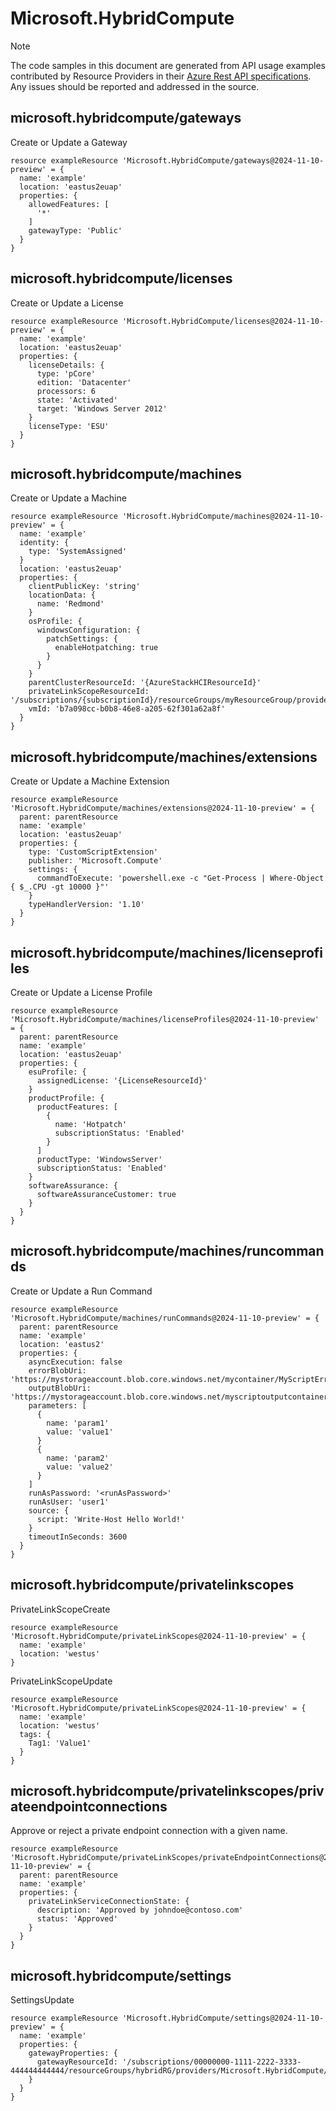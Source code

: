 # Microsoft.HybridCompute
  
> [!NOTE]
> The code samples in this document are generated from API usage examples contributed by Resource Providers in their [Azure Rest API specifications](https://github.com/Azure/azure-rest-api-specs). Any issues should be reported and addressed in the source.


## microsoft.hybridcompute/gateways

Create or Update a Gateway
```bicep
resource exampleResource 'Microsoft.HybridCompute/gateways@2024-11-10-preview' = {
  name: 'example'
  location: 'eastus2euap'
  properties: {
    allowedFeatures: [
      '*'
    ]
    gatewayType: 'Public'
  }
}
```

## microsoft.hybridcompute/licenses

Create or Update a License
```bicep
resource exampleResource 'Microsoft.HybridCompute/licenses@2024-11-10-preview' = {
  name: 'example'
  location: 'eastus2euap'
  properties: {
    licenseDetails: {
      type: 'pCore'
      edition: 'Datacenter'
      processors: 6
      state: 'Activated'
      target: 'Windows Server 2012'
    }
    licenseType: 'ESU'
  }
}
```

## microsoft.hybridcompute/machines

Create or Update a Machine
```bicep
resource exampleResource 'Microsoft.HybridCompute/machines@2024-11-10-preview' = {
  name: 'example'
  identity: {
    type: 'SystemAssigned'
  }
  location: 'eastus2euap'
  properties: {
    clientPublicKey: 'string'
    locationData: {
      name: 'Redmond'
    }
    osProfile: {
      windowsConfiguration: {
        patchSettings: {
          enableHotpatching: true
        }
      }
    }
    parentClusterResourceId: '{AzureStackHCIResourceId}'
    privateLinkScopeResourceId: '/subscriptions/{subscriptionId}/resourceGroups/myResourceGroup/providers/Microsoft.HybridCompute/privateLinkScopes/privateLinkScopeName'
    vmId: 'b7a098cc-b0b8-46e8-a205-62f301a62a8f'
  }
}
```

## microsoft.hybridcompute/machines/extensions

Create or Update a Machine Extension
```bicep
resource exampleResource 'Microsoft.HybridCompute/machines/extensions@2024-11-10-preview' = {
  parent: parentResource 
  name: 'example'
  location: 'eastus2euap'
  properties: {
    type: 'CustomScriptExtension'
    publisher: 'Microsoft.Compute'
    settings: {
      commandToExecute: 'powershell.exe -c "Get-Process | Where-Object { $_.CPU -gt 10000 }"'
    }
    typeHandlerVersion: '1.10'
  }
}
```

## microsoft.hybridcompute/machines/licenseprofiles

Create or Update a License Profile
```bicep
resource exampleResource 'Microsoft.HybridCompute/machines/licenseProfiles@2024-11-10-preview' = {
  parent: parentResource 
  name: 'example'
  location: 'eastus2euap'
  properties: {
    esuProfile: {
      assignedLicense: '{LicenseResourceId}'
    }
    productProfile: {
      productFeatures: [
        {
          name: 'Hotpatch'
          subscriptionStatus: 'Enabled'
        }
      ]
      productType: 'WindowsServer'
      subscriptionStatus: 'Enabled'
    }
    softwareAssurance: {
      softwareAssuranceCustomer: true
    }
  }
}
```

## microsoft.hybridcompute/machines/runcommands

Create or Update a Run Command
```bicep
resource exampleResource 'Microsoft.HybridCompute/machines/runCommands@2024-11-10-preview' = {
  parent: parentResource 
  name: 'example'
  location: 'eastus2'
  properties: {
    asyncExecution: false
    errorBlobUri: 'https://mystorageaccount.blob.core.windows.net/mycontainer/MyScriptError.txt'
    outputBlobUri: 'https://mystorageaccount.blob.core.windows.net/myscriptoutputcontainer/MyScriptoutput.txt'
    parameters: [
      {
        name: 'param1'
        value: 'value1'
      }
      {
        name: 'param2'
        value: 'value2'
      }
    ]
    runAsPassword: '<runAsPassword>'
    runAsUser: 'user1'
    source: {
      script: 'Write-Host Hello World!'
    }
    timeoutInSeconds: 3600
  }
}
```

## microsoft.hybridcompute/privatelinkscopes

PrivateLinkScopeCreate
```bicep
resource exampleResource 'Microsoft.HybridCompute/privateLinkScopes@2024-11-10-preview' = {
  name: 'example'
  location: 'westus'
}
```

PrivateLinkScopeUpdate
```bicep
resource exampleResource 'Microsoft.HybridCompute/privateLinkScopes@2024-11-10-preview' = {
  name: 'example'
  location: 'westus'
  tags: {
    Tag1: 'Value1'
  }
}
```

## microsoft.hybridcompute/privatelinkscopes/privateendpointconnections

Approve or reject a private endpoint connection with a given name.
```bicep
resource exampleResource 'Microsoft.HybridCompute/privateLinkScopes/privateEndpointConnections@2024-11-10-preview' = {
  parent: parentResource 
  name: 'example'
  properties: {
    privateLinkServiceConnectionState: {
      description: 'Approved by johndoe@contoso.com'
      status: 'Approved'
    }
  }
}
```

## microsoft.hybridcompute/settings

SettingsUpdate
```bicep
resource exampleResource 'Microsoft.HybridCompute/settings@2024-11-10-preview' = {
  name: 'example'
  properties: {
    gatewayProperties: {
      gatewayResourceId: '/subscriptions/00000000-1111-2222-3333-444444444444/resourceGroups/hybridRG/providers/Microsoft.HybridCompute/gateways/newGateway'
    }
  }
}
```
